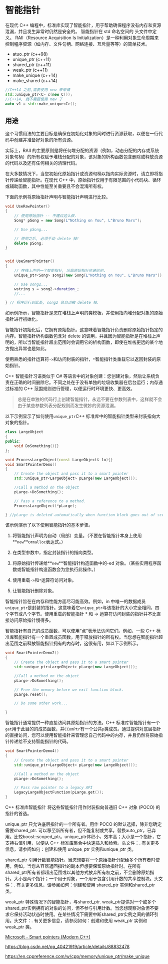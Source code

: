 # 智能指针


在现代 C++ 编程中，标准库实现了智能指针，用于帮助确保程序没有内存和资源泄漏，并且发生异常时仍然是安全的。
智能指针在 std 命名空间的 <memory> 头文件中定义。
RAII（Resource Acquisition Is Initialization）是一种利用对象生命周期来控制程序资源（如内存、文件句柄、网络连接、互斥量等等）的简单技术。

- atuo_ptr (c++98)
- unique_ptr (c++11)
- shared_ptr (c++11)
- weak_ptr (c++11)
- make_unique (c++14)
- make_shared (c++14)

```cpp
//C++14 之前,需要使用 new 来申请
std::unique_ptr<C> c(new C());
//C++14, 就不需要使用 new 了
auto v1 = std::make_unique<C>();
```

## 用途

这个习惯用法的主要目标是确保在初始化对象的同时进行资源获取，以便在一行代码中创建并准备好对象的所有资源。

实际上，RAII 的主要原则是将任何堆分配的资源（例如，动态分配的内存或系统对象句柄）的所有权赋予堆栈分配的对象，该对象的析构函数包含删除或释放资源的代码以及还有任何相关的清理代码。

在大多数情况下，当您初始化原始指针或资源句柄以指向实际资源时，请立即将指针传递给智能指针。在现代 C++ 中，原始指针仅用于有限范围的小代码块、循环或辅助函数，其中性能至关重要且不会混淆所有权。

下面的示例将原始指针声明与智能指针声明进行比较。

```cpp
void UseRawPointer()
{
    // 使用原始指针 -- 不建议这么做.
    Song* pSong = new Song(L"Nothing on You", L"Bruno Mars"); 

    // Use pSong...

    // 使用之后, 必须手动 delete 掉!
    delete pSong;   
}


void UseSmartPointer()
{
    // 在栈上声明一个智能指针, 冰晶原始指针传递给他.
    unique_ptr<Song> song2(new Song(L"Nothing on You", L"Bruno Mars"));

    // Use song2...
    wstring s = song2->duration_;
    //...

} // 程序运行到此处, song2 会自动被 delete 掉.
```

如示例所示，智能指针是您在堆栈上声明的类模板，并使用指向堆分配对象的原始指针进行初始化。

智能指针初始化后，它拥有原始指针。这意味着智能指针负责删除原始指针指定的内存。智能指针析构函数包含对 delete 的调用，并且因为智能指针是在堆栈上声明的，所以当智能指针超出范围时会调用它的析构函数，即使在堆栈更远的某个地方抛出异常也是如此。

使用熟悉的指针运算符`->`和访问封装的指针，`*`智能指针类重载它以返回封装的原始指针。

C++ 智能指针习语类似于 C# 等语言中的对象创建：您创建对象，然后让系统负责在正确的时间删除它。不同之处在于没有单独的垃圾收集器在后台运行；内存通过标准的 C++ 范围规则进行管理，以便运行时环境更快、更高效。

> 总是在单独的代码行上创建智能指针，永远不要在参数列表中，这样就不会由于某些参数列表分配规则而发生微妙的资源泄漏。



以下示例显示了如何使用`unique_ptr`C++ 标准库中的智能指针类型来封装指向大对象的指针。

```cpp
class LargeObject
{
public:
    void DoSomething(){}
};

void ProcessLargeObject(const LargeObject& lo){}
void SmartPointerDemo()
{    
    // Create the object and pass it to a smart pointer
    std::unique_ptr<LargeObject> pLarge(new LargeObject());

    //Call a method on the object
    pLarge->DoSomething();

    // Pass a reference to a method.
    ProcessLargeObject(*pLarge);

} //pLarge is deleted automatically when function block goes out of scope.
```

该示例演示了以下使用智能指针的基本步骤。

1. 将智能指针声明为自动（局部）变量。（不要在智能指针本身上使用**`new`**or`malloc`表达式。）

2. 在类型参数中，指定封装指针的指向类型。

3. 将原始指针传递给**`new`**智能指针构造函数中的-ed 对象。（某些实用程序函数或智能指针构造函数会为您执行此操作。）

4. 使用重载`->`和`*`运算符访问对象。

5. 让智能指针删除对象。

智能指针旨在在内存和性能方面尽可能高效。例如，in 中唯一的数据成员`unique_ptr`是封装的指针。这意味着它`unique_ptr`与该指针的大小完全相同，四个字节或八个字节。使用重载的智能指针 * 和 -> 运算符访问封装的指针并不比直接访问原始指针慢得多。

智能指针有自己的成员函数，可以使用“点”表示法访问它们。例如，一些 C++ 标准库智能指针有一个重置成员函数，用于释放指针的所有权。当您想在智能指针超出范围之前释放智能指针拥有的内存时，这很有用，如以下示例所示。

```cpp
void SmartPointerDemo2()
{
    // Create the object and pass it to a smart pointer
    std::unique_ptr<LargeObject> pLarge(new LargeObject());

    //Call a method on the object
    pLarge->DoSomething();

    // Free the memory before we exit function block.
    pLarge.reset();

    // Do some other work...

}
```

智能指针通常提供一种直接访问其原始指针的方法。C++ 标准库智能指针有一个`get`用于此目的的成员函数，并`CComPtr`有一个公共`p`类成员。通过提供对底层指针的直接访问，您可以使用智能指针来管理您自己代码中的内存，并且仍然将原始指针传递给不支持智能指针的代码。

```cpp
void SmartPointerDemo4()
{
    // Create the object and pass it to a smart pointer
    std::unique_ptr<LargeObject> pLarge(new LargeObject());

    //Call a method on the object
    pLarge->DoSomething();

    // Pass raw pointer to a legacy API
    LegacyLargeObjectFunction(pLarge.get()); 
}
```

C++ 标准库智能指针
将这些智能指针用作封装指向普通旧 C++ 对象 (POCO) 的指针的首选。

unique_ptr
只允许底层指针的一个所有者。用作 POCO 的默认选择，除非您确定需要shared_ptr. 可以移至新所有者，但不能复制或共享。替换auto_ptr，已弃用。比较boost::scoped_ptr。unique_ptr体积小，效率高；大小是一个指针，它支持右值引用，以便从 C++ 标准库集合中快速插入和检索。头文件：<memory>. 有关更多信息，请参阅如何：创建和使用 unique_ptr 实例和unique_ptr 类。

shared_ptr
引用计数智能指针。当您想要将一个原始指针分配给多个所有者时使用，例如，当您从容器返回指针的副本但想要保留原始指针时。在所有shared_ptr所有者都超出范围或以其他方式放弃所有权之前，不会删除原始指针。大小是两个指针；一个用于对象，一个用于包含引用计数的共享控制块。头文件：<memory>. 有关更多信息，请参阅如何：创建和使用 shared_ptr 实例和shared_ptr 类。

weak_ptr
特殊情况下的智能指针，与shared_ptr. weak_ptr提供对一个或多个shared_ptr实例拥有的对象的访问，但不参与引用计数。当您想观察对象但不要求它保持活动状态时使用。在某些情况下需要中断shared_ptr实例之间的循环引用。头文件：<memory>. 有关更多信息，请参阅如何：创建和使用 weak_ptr 实例和weak_ptr 类。







[ Microsoft - Smart pointers (Modern C++)](https://docs.microsoft.com/en-us/cpp/cpp/smart-pointers-modern-cpp?view=msvc-160)

https://blog.csdn.net/qq_40421919/article/details/88832478

https://en.cppreference.com/w/cpp/memory/unique_ptr/make_unique